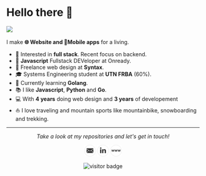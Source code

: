 # Hello there 👋

![]("https://github.com/Fluzko/Fluzko/tree/main/images/1.jpg")

I make **🌐 Website and 📱Mobile apps** for a living.    

* 🧐   Interested in **full stack**. Recent focus on backend.
* 💼   **Javascript** Fullstack DEVeloper at Onready.
* 💼   Freelance web design at **Syntax**.
* 🎓   Systems Engineering student at **UTN FRBA** (60%).
* 🌱   Currently learning **Golang**.
* 📚   I like **Javascript**, **Python** and **Go**.
* 💻   With **4 years** doing web design and **3 years** of developement 
* ⛵   I love traveling and mountain sports like mountainbike, snowboarding and trekking.


  
<hr>
<p align="center">
  <i>Take a look at my repositories and let's get in touch!</i>

<p align="center">
<a href= "mail:fluzko@gmail.com" height="30" width="30" target="_blank"><img src="./images/email.png"/></a>
<a href= "https://www.linkedin.com/in/facundo-luzko/" height="30" width="30" target="_blank"><img src="./images/linkedin.png"/></a>
<a href= "https://syntax.com.ar" height="30" width="30" target="_blank"><img src="./images/web.png"/></a>
</p>
</p>

<p align="center">
<img src="https://visitor-badge.laobi.icu/badge?page_id=Fluzko.Fluzko" alt="visitor badge"/>       
</p>
